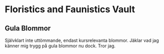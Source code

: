 
# Floristics and Faunistics Vault

## Gula Blommor
Självklart inte uttömmande, endast kursrelevanta blommor.
Jäklar vad jag känner mig trygg på gula blommor nu dock. Tror jag.